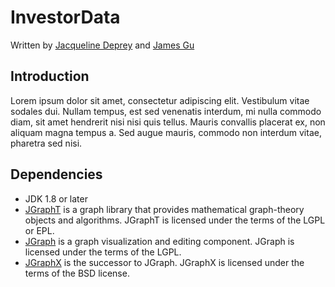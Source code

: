 # InvestorData

Written by [Jacqueline Deprey](https://github.com/JacquelineDeprey) and [James Gu](https://github.com/gumanx)

## Introduction ##

Lorem ipsum dolor sit amet, consectetur adipiscing elit. Vestibulum vitae sodales dui. 
Nullam tempus, est sed venenatis interdum, mi nulla commodo diam, sit amet hendrerit nisi nisi quis tellus. 
Mauris convallis placerat ex, non aliquam magna tempus a. 
Sed augue mauris, commodo non interdum vitae, pharetra sed nisi.

## Dependencies ##

- JDK 1.8 or later
- [JGraphT](http://jgrapht.org/) is a graph library that provides mathematical graph-theory objects and algorithms. JGraphT is licensed under the terms of the LGPL or EPL.
- [JGraph](http://sourceforge.net/projects/jgraph) is a graph visualization and editing component. JGraph is licensed under the terms of the LGPL. 
- [JGraphX](http://www.jgraph.com/jgraph.html) is the successor to JGraph. JGraphX is licensed under the terms of the BSD license.
